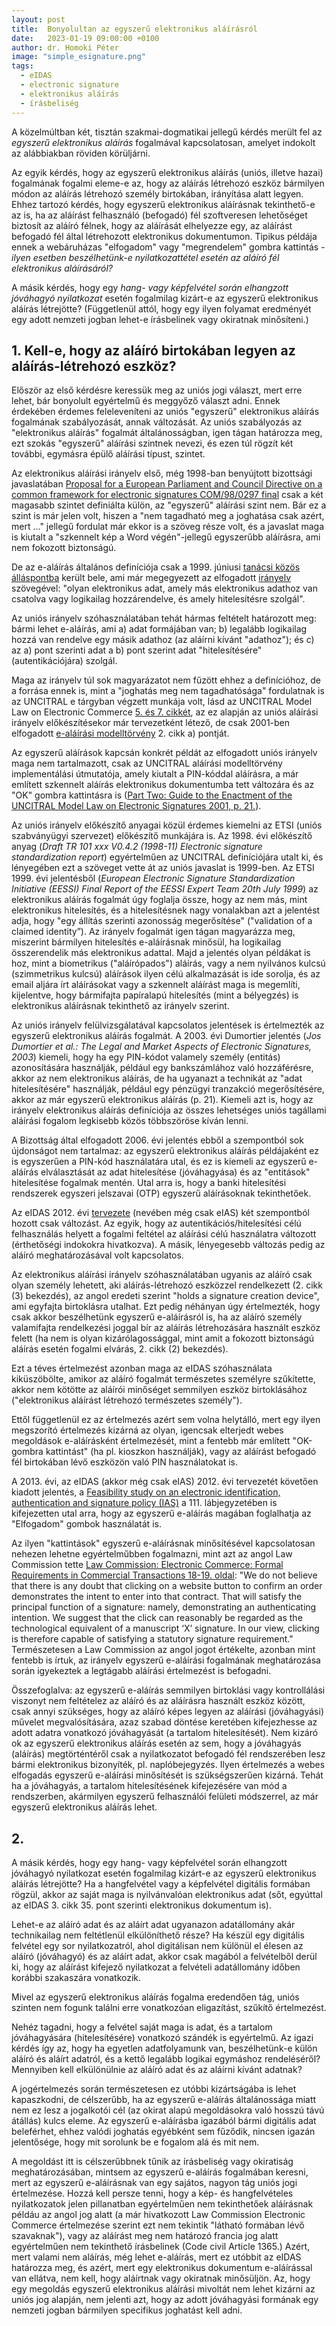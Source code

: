 ```yaml
---
layout: post
title:  Bonyolultan az egyszerű elektronikus aláírásról
date:   2023-01-19 09:00:00 +0100
author: dr. Homoki Péter
image: "simple_esignature.png"
tags:
  - eIDAS
  - electronic signature
  - elektronikus aláírás
  - írásbeliség
---
```


A közelmúltban két, tisztán szakmai-dogmatikai jellegű kérdés merült fel az *egyszerű elektronikus aláírás* fogalmával kapcsolatosan, amelyet indokolt az alábbiakban röviden körüljárni.

Az egyik kérdés, hogy az egyszerű elektronikus aláírás (uniós, illetve hazai) fogalmának fogalmi eleme-e az, hogy az aláírás létrehozó eszköz bármilyen módon az aláírás létrehozó személy birtokában, irányítása alatt legyen. Ehhez tartozó kérdés, hogy egyszerű elektronikus aláírásnak tekinthető-e az is, ha az aláírást felhasználó (befogadó) fél szoftveresen lehetőséget biztosít az aláíró félnek, hogy az aláírását elhelyezze egy, az aláírást befogadó fél által létrehozott elektronikus dokumentumon. Tipikus példája ennek a webáruházas "elfogadom" vagy "megrendelem" gombra kattintás - *ilyen esetben beszélhetünk-e nyilatkozattétel esetén az aláíró fél elektronikus aláírásáról?*

A másik kérdés, hogy egy *hang- vagy képfelvétel során elhangzott jóváhagyó nyilatkozat* esetén fogalmilag kizárt-e az egyszerű elektronikus aláírás létrejötte? (Függetlenül attól, hogy egy ilyen folyamat eredményét egy adott nemzeti jogban lehet-e írásbelinek vagy okiratnak minősíteni.)

## 1. Kell-e, hogy az aláíró birtokában legyen az aláírás-létrehozó eszköz?

Először az első kérdésre keressük meg az uniós jogi választ, mert erre lehet, bár bonyolult egyértelmű és meggyőző választ adni. Ennek érdekében érdemes feleleveníteni az uniós "egyszerű" elektronikus aláírás fogalmának szabályozását, annak változását. Az uniós szabályozás az "elektronikus aláírás" fogalmát általánosságban, igen tágan határozza meg, ezt szokás "egyszerű" aláírási szintnek nevezi, és ezen túl rögzít két további, egymásra épülő aláírási típust, szintet.

Az elektronikus aláírási irányelv első, még 1998-ban benyújtott bizottsági javaslatában [Proposal for a European Parliament and Council Directive on a common framework for electronic signatures COM/98/0297 final](https://eur-lex.europa.eu/legal-content/EN/TXT/?uri=CELEX%3A51998PC0297) csak a két magasabb szintet definiálta külön, az "egyszerű" aláírási szint nem. Bár ez a szint is már jelen volt, hiszen a "nem tagadható meg a joghatása csak azért, mert ..." jellegű fordulat már ekkor is a szöveg része volt, és a javaslat maga is kiutalt a "szkennelt kép a Word végén"-jellegű egyszerűbb aláírásra, ami nem fokozott biztonságú.

De az e-aláírás általános definíciója csak a 1999. júniusi [tanácsi közös álláspontba](https://data.consilium.europa.eu/doc/document/ST-7634-1999-ADD-1/en/pdf) került bele, ami már megegyezett az elfogadott [irányelv](https://eur-lex.europa.eu/legal-content/EN/TXT/?uri=CELEX:31999L0093) szövegével: "olyan elektronikus adat, amely más elektronikus adathoz van csatolva vagy logikailag hozzárendelve, és amely hitelesítésre szolgál".

Az uniós irányelv szóhasználatában tehát hármas feltételt határozott meg: bármi lehet e-aláírás, ami
a) adat formájában van;
b) legalább logikailag hozzá van rendelve egy másik adathoz (az aláírni kívánt "adathoz"); és
c) az a) pont szerinti adat a b) pont szerint adat "hitelesítésére" (autentikációjára) szolgál.

Maga az irányelv túl sok magyarázatot nem fűzött ehhez a definícióhoz, de a forrása ennek is, mint a "joghatás meg nem tagadhatósága" fordulatnak is az UNCITRAL e tárgyban végzett munkája volt, lásd az UNCITRAL Model Law on Electronic Commerce [5. és 7. cikkét](https://uncitral.un.org/sites/uncitral.un.org/files/media-documents/uncitral/en/19-04970_ebook.pdf), az ez alapján az uniós aláírási irányelv előkészítésekor már tervezetként létező, de csak 2001-ben elfogadott [e-aláírási modelltörvény](https://uncitral.un.org/sites/uncitral.un.org/files/media-documents/uncitral/en/ml-elecsig-e.pdf) 2. cikk a) pontját.

Az egyszerű aláírások kapcsán konkrét példát az elfogadott uniós irányelv maga nem tartalmazott, csak az UNCITRAL aláírási modelltörvény implementálási útmutatója, amely kiutalt a PIN-kóddal aláírásra, a már említett szkennelt aláírás elektronikus dokumentumba tett változára és az "OK" gombra kattintásra is ([Part Two: Guide to the Enactment of the UNCITRAL Model Law on Electronic Signatures 2001, p. 21.](https://uncitral.un.org/sites/uncitral.un.org/files/media-documents/uncitral/en/ml-elecsig-e.pdf)).

Az uniós irányelv előkészítő anyagai közül érdemes kiemelni az ETSI (uniós szabványügyi szervezet) előkészítő munkájára is. Az 1998. évi előkészítő anyag (*Draft TR 101 xxx V0.4.2 (1998-11) Electronic signature standardization report*) egyértelműen az UNCITRAL definíciójára utalt ki, és lényegében ezt a szöveget vette át az uniós javaslat is 1999-ben. Az ETSI 1999. évi jelentésből (*European Electronic Signature Standardization Initiative (EESSI) Final Report of the EESSI Expert Team 20th July 1999*) az elektronikus aláírás fogalmát úgy foglalja össze, hogy az nem más, mint elektronikus hitelesítés, és a hitelesítésnek nagy vonalakban azt a jelentést adja, hogy "egy állítás szerinti azonosság megerősítése" ("validation of a claimed identity”). Az irányelv fogalmát igen tágan magyarázza meg, miszerint bármilyen hitelesítés e-aláírásnak minősül, ha logikailag összerendelik más elektronikus adattal. Majd a jelentés olyan példákat is hoz, mint a biometrikus ("aláírópados") aláírás, vagy a nem nyilvános kulcsú (szimmetrikus kulcsú) aláírások ilyen célú alkalmazását is ide sorolja, és az email aljára írt aláírásokat vagy a szkennelt aláírást maga is megemlíti, kijelentve, hogy bármifajta papíralapú hitelesítés (mint a bélyegzés) is elektronikus aláírásnak tekinthető az irányelv szerint.

Az uniós irányelv felülvizsgálatával kapcsolatos jelentések is értelmezték az egyszerű elektronikus aláírás fogalmát. A 2003. évi Dumortier jelentés (*Jos Dumortier et al.: The Legal and Market Aspects of Electronic Signatures, 2003*) kiemeli, hogy ha egy PIN-kódot valamely személy (entitás) azonosítására használják, például egy bankszámlához való hozzáférésre, akkor az nem elektronikus aláírás, de ha ugyanazt a technikát az "adat hitelesítésére" használják, például egy pénzügyi tranzakció megerősítésére, akkor az már egyszerű elektronikus aláírás (p. 21). Kiemeli azt is, hogy az irányelv elektronikus aláírás definíciója az összes lehetséges uniós tagállami aláírási fogalom legkisebb közös többszöröse kíván lenni.

A Bizottság által elfogadott 2006. évi jelentés ebből a szempontból sok újdonságot nem tartalmaz: az egyszerű elektronikus aláírás példájaként ez is egyszerűen a PIN-kód használatára utal, és ez is kiemeli az egyszerű e-aláírás elválasztását az adat hitelesítése (jóváhagyása) és az "entitások" hitelesítése fogalmak mentén. Utal arra is, hogy a banki hitelesítési rendszerek egyszeri jelszavai (OTP) egyszerű aláírásoknak tekinthetőek.

Az eIDAS 2012. évi [tervezete](https://eur-lex.europa.eu/legal-content/EN/TXT/PDF/?uri=CELEX:52012PC0238&from=EN) (nevében még csak eIAS) két szempontból hozott csak változást. Az egyik, hogy az autentikációs/hitelesítési célú felhasználás helyett a fogalmi feltétel az aláírási célú használatra változott (érthetőségi indokokra hivatkozva). A másik, lényegesebb változás pedig az aláíró meghatározásával volt kapcsolatos.

Az elektronikus aláírási irányelv szóhasználatában ugyanis az aláíró csak olyan személy lehetett, aki aláírás-létrehozó eszközzel rendelkezett (2. cikk (3) bekezdés), az angol eredeti szerint "holds a signature creation device", ami egyfajta birtoklásra utalhat. Ezt pedig néhányan úgy értelmezték, hogy csak akkor beszélhetünk egyszerű e-aláírásról is, ha az aláíró személy valamifajta rendelkezési joggal bír az aláírás létrehozására használt eszköz felett (ha nem is olyan kizárólagossággal, mint amit a fokozott biztonságú aláírás esetén fogalmi elvárás, 2. cikk (2) bekezdés).

Ezt a téves értelmezést azonban maga az eIDAS szóhasználata kiküszöbölte, amikor az aláíró fogalmát természetes személyre szűkítette, akkor nem kötötte az aláírói minőséget semmilyen eszköz birtoklásához ("elektronikus aláírást létrehozó természetes személy").

Ettől függetlenül ez az értelmezés azért sem volna helytálló, mert egy ilyen megszorító értelmezés kizárná az olyan, igencsak elterjedt webes megoldások e-aláírásként értelmezését, mint a fentebb már említett "OK-gombra kattintást" (ha pl. kioszkon használják), vagy az aláírást befogadó fél birtokában lévő eszközön való PIN használatokat is.

A 2013. évi, az eIDAS (akkor még csak eIAS) 2012. évi tervezetét követően kiadott jelentés, a [Feasibility study on an electronic identification, authentication and signature policy (IAS)](https://publications.europa.eu/resource/cellar/2d80fe08-751b-4097-96ed-4564bbbfb1b8.0001.01/DOC_1) a 111. lábjegyzetében is kifejezetten utal arra, hogy az egyszerű e-aláírás magában foglalhatja az "Elfogadom" gombok használatát is.

Az ilyen "kattintások" egyszerű e-aláírásnak minősítésével kapcsolatosan nehezen lehetne egyértelműbben fogalmazni, mint azt az angol Law Commission tette [Law Commission: Electronic Commerce: Formal Requirements in Commercial Transactions 18-19. oldal](https://www.lawcom.gov.uk/project/electronic-commerce-formal-requirements-in-commercial-transactions/): "We do not believe that there is any doubt that clicking on a website button to confirm an order demonstrates the intent to enter into that contract. That will satisfy the principal function of a signature: namely, demonstrating an authenticating intention. We suggest that the click can reasonably be regarded as the technological equivalent of a manuscript ‘X’ signature. In our view, clicking is therefore capable of satisfying a statutory signature requirement." Természetesen a Law Commission az angol jogot értékelte, azonban mint fentebb is írtuk, az irányelv egyszerű e-aláírási fogalmának meghatározása során igyekeztek a legtágabb aláírási értelmezést is befogadni.

Összefoglalva: az egyszerű e-aláírás semmilyen birtoklási vagy kontrollálási viszonyt nem feltételez az aláíró és az aláírásra használt eszköz között, csak annyi szükséges, hogy az aláíró képes legyen az aláírási (jóváhagyási) művelet megvalósítására, azaz szabad döntése keretében kifejezhesse az adott adatra vonatkozó jóváhagyását (a tartalom hitelesítését). Nem kizáró ok az egyszerű elektronikus aláírás esetén az sem, hogy a jóváhagyás (aláírás) megtörténtéről csak a nyilatkozatot befogadó fél rendszerében lesz bármi elektronikus bizonyíték, pl. naplóbejegyzés. Ilyen értelmezés a webes elfogadás egyszerű e-aláírási minősítését is szükségszerűen kizárná. Tehát ha a jóváhagyás, a tartalom hitelesítésének kifejezésére van mód a rendszerben, akármilyen egyszerű felhasználói felületi módszerrel, az már egyszerű elektronikus aláírás lehet.

## 2.

A másik kérdés, hogy egy hang- vagy képfelvétel során elhangzott jóváhagyó nyilatkozat esetén fogalmilag kizárt-e az egyszerű elektronikus aláírás létrejötte? Ha a hangfelvétel vagy a képfelvétel digitális formában rögzül, akkor az saját maga is nyilvánvalóan elektronikus adat (sőt, egyúttal az eIDAS 3. cikk 35. pont szerinti elektronikus dokumentum is).

Lehet-e az aláíró adat és az aláírt adat ugyanazon adatállomány akár technikailag nem feltétlenül elkülöníthető része? Ha készül egy digitális felvétel egy sor nyilatkozatról, ahol digitálisan nem különül el élesen az aláíró (jóváhagyó) és az aláírt adat, akkor csak magából a felvételből derül ki, hogy az aláírást kifejező nyilatkozat a felvételi adatállomány  időben korábbi szakaszára vonatkozik.

Mivel az egyszerű elektronikus aláírás fogalma eredendően tág, uniós szinten nem fogunk találni erre vonatkozóan eligazítást, szűkítő értelmezést. 

Nehéz tagadni, hogy a felvétel saját maga is adat, és a tartalom jóváhagyására (hitelesítésére) vonatkozó szándék is egyértelmű.  Az igazi kérdés így az, hogy ha egyetlen adatfolyamunk van, beszélhetünk-e külön aláíró és aláírt adatról, és a kettő legalább logikai egymáshoz rendeléséről? Mennyiben kell elkülönülnie az aláíró adat és az aláírni kívánt adatnak?

A jogértelmezés során természetesen ez utóbbi kizártságába is lehet kapaszkodni, de célszerűbb, ha az egyszerű e-aláírás általánossága miatt nem ez lesz a jogalkotói cél (az okirat alapú megoldásokra való hosszú távú átállás) kulcs eleme. Az egyszerű e-aláírásba igazából bármi digitális adat beleférhet, ehhez valódi joghatás egyébként sem fűződik, nincsen igazán jelentősége, hogy mit sorolunk be e fogalom alá és mit nem.

A megoldást itt is célszerűbbnek tűnik az írásbeliség vagy okiratiság meghatározásában, mintsem az egyszerű e-aláírás fogalmában keresni, mert az egyszerű e-aláírásnak van egy sajátos, nagyon tág uniós jogi értelmezése. Hozzá kell persze tenni, hogy a kép- és hangfelvételes nyilatkozatok jelen pillanatban egyértelműen nem tekinthetőek aláírásnak példáu az angol jog alatt (a már hivatkozott Law Commission Electronic Commerce értelmezése szerint ezt nem tekintik "látható formában lévő szavaknak"), vagy az aláírást meg nem határozó francia jog alatt egyértelműen nem tekinthető írásbelinek (Code civil Article 1365.)
Azért, mert valami nem aláírás, még lehet e-aláírás, mert ez utóbbit az eIDAS határozza meg, és azért, mert egy elektronikus dokumentum e-aláírással van ellátva, nem kell, hogy aláírtnak vagy okiratnak minősüljön.
Az, hogy egy megoldás egyszerű elektronikus aláírási mivoltát nem lehet kizárni az uniós jog alapján, nem jelenti azt, hogy az adott jóváhagyási formának egy nemzeti jogban bármilyen specifikus joghatást kell adni.

